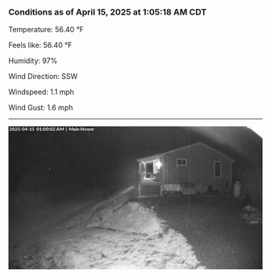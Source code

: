 ### Conditions as of April 15, 2025 at 1:05:18 AM CDT 

Temperature: 56.40 &deg;F

Feels like: 56.40 &deg;F

Humidity: 97%

Wind Direction: SSW

Windspeed: 1.1 mph

Wind Gust: 1.6 mph

---

<img src="./images/latest.jpeg"/>

